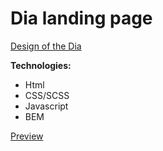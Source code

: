 # Dia landing page
[Design of the Dia](https://www.figma.com/file/7qwsWggv9BAxMi2VPhBuPr/Air-(formerly-Dia)?node-id=9138%3A35)

**Technologies:**
- Html
- CSS/SCSS
- Javascript
- BEM

[Preview](https://yashkindzhus.github.io/layout_dia/)

